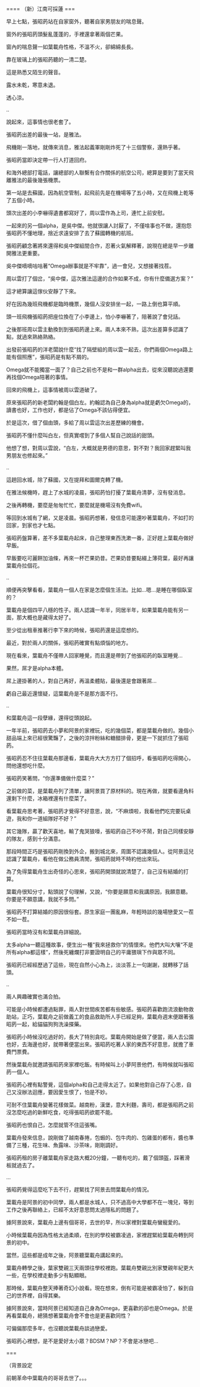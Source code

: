 ==== （新）江南可採蓮 ===

早上七點，張昭菂站在自家窗外，聽著自家男朋友的喘息聲。

窗外的張昭菂頭髮亂蓬蓬的，手裡還拿著兩個芒果。

窗內的喘息聲一如葉載舟性格，不溫不火，卻綿綿長長。

靠在玻璃上的張昭菂聽的一清二楚。

這是熟悉又陌生的聲音。

露水未乾，寒意未退。

透心涼。

..

說起來，這事情也很老套了。

張昭菂出差的最後一站，是雅法。

飛機剛一落地，就傳來消息，雅法起義軍剛剛炸死了十三個警察，還熱乎著。

張昭菂當即決定帶一行人打道回府。

和海外總部打電話，讓總部的人聯繫有合作關係的航空公司，總算是要到了當天飛離雅法的最後幾張機票。

第一站是去蘇國，因為航空管制，起飛前先是在機場等了五小時，又在飛機上乾等了五個小時。

頭次出差的小李嚇得遺書都寫好了，周以雲作為上司，連忙上前安慰。

一起來的另一個alpha，是吳中傑。他就很讓人討厭了，不僅啥事也不做，還抱怨張昭菂不懂地理，捨近求遠安排了去了蘇國轉機的航班。

張昭菂顧念著將來還得和吳中傑組間合作，忍著火氣解釋著，說現在總是早一步離開雅法更重要。

吳中傑嘀嘀咕咕著“Omega辦事就是不牢靠”，過一會兒，又想接著找茬。

周以雲打了個岔，“吳中傑，這次雅法這邊的合作如果不成，你有什麼備選方案？”

這才總算讓這傢伙安靜了下來。

好在因為幾班飛機都是臨時機票，幾個人沒安排坐一起，一路上倒也算平順。

頭一班飛機張昭菂把座位換在了小李邊上，怕小李嚇著了，陪著說了會兒話。

之後那班周以雲主動換到到張昭菂邊上來。兩人本來不熟，這次出差算多認識了點，就過來熟絡熟絡。

出發前張昭菂的洋老闆說什麼“找了隔壁組的周以雲一起去，你們兩個Omega路上能有個照應”，張昭菂是有點不屑的。

Omega就不能獨當一面了？自己之前也不是和一群alpha出去，從來沒聽說過還要再找個Omega陪著的事情。

回來的飛機上，這事情被周以雲道破了。

原來張昭菂的新老闆約翰是個白左。約翰認為自己身為alpha就是虧欠Omega的，讀書也好，工作也好，都是佔了Omega不該佔得便宜。

於是這次，借了個由頭，多給了周以雲這次出差歷練的機會。

張昭菂不懂什麼叫白左，但真實嚐到了多個人幫自己說話的甜頭。

他想了想，對周以雲說，“白左，大概就是男德的意思，對不對？我回家趕緊叫我男朋友也修起來。”

..

這趟回水城，除了蘇國，又在提拜和圖爾克轉了機。

在雅法候機時，趕上了水城的凌晨，張昭菂怕打擾了葉載舟清夢，沒有發消息。

之後再轉機，要麼是匆匆忙忙，要麼就是機場沒有免費wifi。

等回到水城有了網，又是凌晨。張昭菂想著，發信息可能還吵著葉載舟，不如打的回家，到家也才七點。

張昭菂盤算著，差不多葉載舟起床，自己整理東西洗漱一番，正好趕上葉載舟做好早飯。

早飯要吃可麗餅加油條，再來一杯芒果奶昔。芒果奶昔要點綴上薄荷葉，最好再讓葉載舟拉個花。

..

順便再突擊看看，葉載舟一個人在家是怎麼個生活法。比如...嗯...是睡在哪個臥室的？

葉載舟是個四平八穩的性子。兩人認識一年半，同居半年，如果葉載舟能有另一面，那大概也是藏得太好了。

至少從出租車推著行李下來的時候，張昭菂還是這麼想的。

最近，對於兩人的關係，張昭菂確實有點煩惱的地方。

現在看來，葉載舟不僅帶人回家睡覺，而且還是帶到了他張昭菂的臥室睡覺...

果然，屌才是alpha本體。

屌上邊掛著的人，對自己再好，再溫柔體貼，最後還是會跟著屌...

虧自己最近還懷疑，這葉載舟是不是那方面不行。

..

和葉載舟這一段孽緣，還得從頭說起。

一年半前，張昭菂去小夢和阿景的家裡玩，吃的幾個菜，都是葉載舟做的。幾個小甜品端上來已經很驚豔了，之後的涼拌粉絲和糖醋排骨，更是一下就抓住了張昭菂。

張昭菂忍不住往葉載舟那邊看，葉載舟大大方方打了個招呼，看張昭菂吃得開心，問他還想吃什麼。

張昭菂笑著問，“你還準備做什麼菜？”

之前做的菜，是葉載舟列了清單，讓阿景買了原材料的。現在再做，就要看邊角料還剩下什麼，冰箱裡還有什麼菜了。

看葉載舟思考著，張昭菂才覺得不好意思，說，“不麻煩啦，我看他們吃完要玩桌遊，我和你一道組隊好不好？”

其它幾隊，贏了歡天喜地，輸了鬼哭狼嚎，張昭菂自己不吵不鬧，對自己同樣安靜的隊友，感到十分滿意。

那段時間正巧是張昭菂剛換到外企，搬到城北來，周圍不認識幾個人。從阿景這兒認識了葉載舟，看他在做公務員清閒，張昭菂就時不時約他出來玩。

為了免得葉載舟生出奇怪的心思來，張昭菂開頭就說清楚了，自己沒有結婚的打算。

葉載舟很知分寸，點頭說了句理解，又說，“你要是願意和我講原因，我願意聽。你要是不願意講，我就不多問。”

張昭菂不打算結婚的原因很俗套。原生家庭一團亂麻，年輕時談的幾場戀愛又一茬不如一茬。

張昭菂當時沒有和葉載舟詳細說。

太多alpha一聽這種故事，便生出一種“我來拯救你”的情懷來。他們大叫大嚷“不是所有alpha都這樣”，然後死纏爛打非要證明自己的平庸猥瑣下作與眾不同。

張昭菂已經經歷過了這些，現在自然小心為上，淡淡答上一句謝謝，就轉移了話頭。

..

兩人興趣確實也滿合拍。

可能是小時候都遭過點罪，兩人對世間疾苦都有些敏感。張昭菂喜歡跑流浪動物救助站，正巧，葉載舟之前做義工的食品救助所人手已經足夠，葉載舟週末便跟著張昭菂一起，給貓貓狗狗洗澡搽藥。

張昭菂小時候沒吃過好的，長大了特別貪吃。葉載舟開始是做了便當，兩人去公園也好，去海邊也好，就帶著便當出來。張昭菂吃著人家的東西不好意思，就擔了車費門票費。

然後葉載舟就邀請張昭菂來家裡吃飯。有時候叫上小夢阿景他們，有時候就叫張昭菂一個人。

張昭菂心裡有點警覺，這個alpha和自己走得太近了。如果他對自己存了心思，自己又沒辦法迴應，要因愛生恨了，怕是不妙。

可耐不住葉載舟變著花樣做菜。越南粉，漢堡，意大利麵，壽司，都是張昭菂之前沒怎麼吃過的新鮮吃食，吃得張昭菂欲罷不能。

張昭菂也恨自己，怎麼就管不住這張嘴。

葉載舟發來信息，說剛做了越南春捲，包蝦的、包牛肉的、包雞蛋的都有，醬也準備了三種，花生味、魚露味、沙茶味，剛剛調好。

張昭菂租的房子離葉載舟家走路大概20分鐘，一聽有吃的，戴了個頭盔，踩著滑板就過去了。

...

張昭菂覺得這麼吃下去不行，趕緊找了阿景去問葉載舟的情況。

葉載舟是阿景的初中同學，兩人都是水城人，只不過高中大學都不在一塊兒，等到工作之後再聯絡上，已經不太好意思問太過隱私的問題了。

據阿景說來，葉載舟上邊有個哥哥，去世的早，所以家裡對葉載舟蠻寵愛的。

小時候葉載舟因為性格太過柔順，在別的學校被霸凌過，家裡趕緊給葉載舟轉到阿景的初中。

當然，這些都是成年之後，阿景聽葉載舟講起來的。

葉載舟轉學之後，葉家雙親三天兩頭往學校裡跑。葉載舟雙親比別家雙親年紀更大一些，在學校裡走動多少有點顯眼。

那時候，葉載舟整天捧著奇幻小說看。現在想來，倒有可能是被霸凌怕了，躲到自己的世界裡，自得其樂。

據阿景說來，當時阿景已經知道自己身為Omega，更喜歡的卻也是Omega。於是再看葉載舟，總猜想著葉載舟會不會也是更喜歡同性？

可偏偏那麼多年，也沒聽說葉載舟談過戀愛。

張昭菂心裡想，是不是愛好太小眾？BDSM？NP？不會是冰戀吧…

===

（背景設定

前朝革命中葉載舟的哥哥去世了。。。